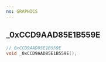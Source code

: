 ```yaml
---
ns: GRAPHICS
---
```

## _0xCCD9AAD85E1B559E

```c
// 0xCCD9AAD85E1B559E
void _0xCCD9AAD85E1B559E();
```

